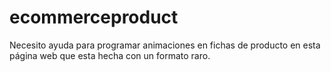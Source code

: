 # ecommerceproduct
Necesito ayuda para programar animaciones en fichas de producto en esta página web que esta hecha con un formato raro. 
